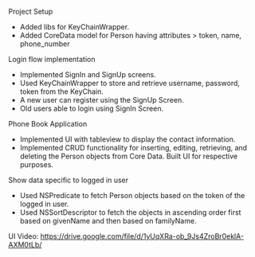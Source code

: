 Project Setup     
* Added libs for KeyChainWrapper.       
* Added CoreData model for Person having  attributes > token, name, phone_number        

Login flow implementation     
* Implemented SignIn and SignUp screens.      
* Used KeyChainWrapper to store and retrieve username, password, token from the KeyChain.      
* A new user can register using the SignUp Screen.        
* Old users able to login using SignIn Screen.         
          
Phone Book Application       
* Implemented UI with tableview to display the contact information.        
* Implemented CRUD functionality for inserting, editing, retrieving, and deleting the Person objects
from Core Data. Built UI for respective purposes.        

Show data specific to logged in user         
* Used NSPredicate to fetch Person objects based on the token of the logged in user.           
* Used NSSortDescriptor to fetch the objects in ascending order first based on givenName and then
based on familyName.          

UI Video: https://drive.google.com/file/d/1yUqXRa-ob_9Js4ZroBr0eklA-AXM0tLb/
